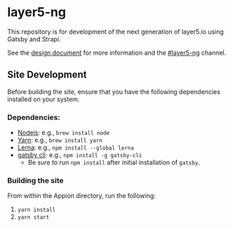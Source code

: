 # layer5-ng
This repository is for development of the next generation of layer5.io using Gatsby and Strapi.

See the [design document](https://docs.google.com/document/d/1rvUZy2_S1a2_14BAQIg6b9cMhUuu04kYzkOPDPaPptI/edit#) for more information and the [#layer5-ng](https://layer5io.slack.com/archives/C015QJKUMPU) channel.

## Site Development

Before building the site, ensure that you have the following dependencies installed on your system.

### Dependencies:

- [Nodejs](https://nodejs.org/en/): e.g., `brew install node`
- [Yarn](https://classic.yarnpkg.com/en/docs/install/): e.g., `brew install yarn`
- [Lerna](https://lerna.js.org): e.g., `npm install --global lerna`
- [gatsby cli](https://www.gatsbyjs.org/tutorial/part-zero/#using-the-gatsby-cli): e.g., `npm install -g gatsby-cli`
  - Be sure to run `npm install` after initial installation of `gatsby`.

### Building the site

From within the Appion directory, run the following:

1. `yarn install`
1. `yarn start`

